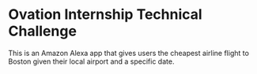 # Ovation Internship Technical Challenge

This is an Amazon Alexa app that gives users the cheapest airline flight to Boston given their local airport and a specific date.